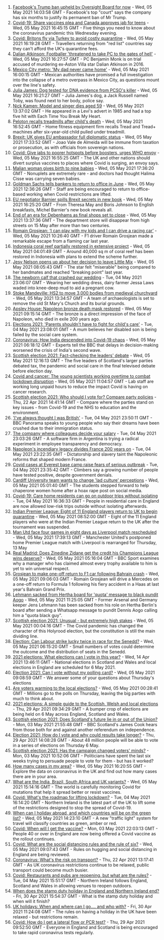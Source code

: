 1. [Facebook's Trump ban upheld by Oversight Board for now](https://www.bbc.co.uk/news/technology-56985583) - Wed, 05 May 2021 14:03:58 GMT - Facebook's top "court" says the company has six months to justify its permanent ban of Mr Trump.
2. [Covid-19: Share vaccines plea and Canada approves jab for teens](https://www.bbc.co.uk/news/uk-56996774) - Wed, 05 May 2021 16:45:15 GMT - Five things you need to know about the coronavirus pandemic this Wednesday evening.
3. [Covid: Britons fly via Turkey to avoid costly quarantine](https://www.bbc.co.uk/news/uk-56984057) - Wed, 05 May 2021 16:19:28 GMT - Travellers returning from "red list" countries say they can't afford the UK's quarantine fees.
4. [Dalian Atkinson: Footballer 'threatened to take PC to the gates of hell'](https://www.bbc.co.uk/news/uk-england-shropshire-56995413) - Wed, 05 May 2021 16:27:57 GMT - PC Benjamin Monk is on trial accused of murdering ex-Aston Villa star Dalian Atkinson in 2016.
5. [Mexico City metro: 'My dad never came home'](https://www.bbc.co.uk/news/world-57002020) - Wed, 05 May 2021 16:00:15 GMT - Mexican authorities have promised a full investigation into the collapse of a metro overpass in Mexico City, as questions mount over the line's safety.
6. [Julia James: Dog tested for DNA evidence from PCSO's killer](https://www.bbc.co.uk/news/uk-england-kent-56999763) - Wed, 05 May 2021 16:21:27 GMT - Julia James's dog, a Jack Russell named Toby, was found next to her body, police say.
7. [Nick Kamen: Model and singer dies aged 59](https://www.bbc.co.uk/news/entertainment-arts-56991728) - Wed, 05 May 2021 13:37:02 GMT - He appeared in a Levi's advert in 1985 and had a top five hit with Each Time You Break My Heart.
8. [Peloton recalls treadmills after child's death](https://www.bbc.co.uk/news/business-56993894) - Wed, 05 May 2021 16:52:45 GMT - Home fitness equipment firm recalls Tread and Tread+ machines after six-year-old child pulled under treadmill.
9. [Brexit: UK gives EU ambassador full diplomatic status](https://www.bbc.co.uk/news/uk-politics-57002735) - Wed, 05 May 2021 17:33:52 GMT - Joao Vale de Almeida will be immune from taxation or prosecution, as with officials from sovereign nations.
10. [Covid: Give jabs to poorer hotspots before boosters, urges WHO envoy](https://www.bbc.co.uk/news/uk-56999351) - Wed, 05 May 2021 16:55:25 GMT - The UK and other nations should divert surplus vaccines to places where Covid is surging, an envoy says.
11. [Malian woman gives birth to nine babies](https://www.bbc.co.uk/news/world-africa-56994408) - Wed, 05 May 2021 17:36:20 GMT - Nonuplets are extremely rare - and doctors had thought Halima Cisse was carrying seven babies.
12. [Goldman Sachs tells bankers to return to office in June](https://www.bbc.co.uk/news/business-56993886) - Wed, 05 May 2021 12:36:26 GMT - Staff are being encouraged to return to office-based working when Covid restrictions are lifted.
13. [EU negotiator Barnier spills Brexit secrets in new book](https://www.bbc.co.uk/news/world-europe-56996547) - Wed, 05 May 2021 16:25:20 GMT - From Theresa May and Boris Johnson to English breakfasts, Michel Barnier's new book reveals all.
14. [End of an era for Debenhams as final shops set to close](https://www.bbc.co.uk/news/business-56993816) - Wed, 05 May 2021 13:37:36 GMT - The department store will disappear from high streets on 15 May after more than two centuries.
15. [Romain Grosjean: ‘I can play with my kids and I can drive a racing car’](https://www.bbc.co.uk/sport/av/formula1/56995622) - Wed, 05 May 2021 10:26:40 GMT - F1 driver Romain Grosjean made a remarkable escape from a flaming car last year.
16. [Indonesia coral reef partially restored in extensive project](https://www.bbc.co.uk/news/science-environment-56985594) - Wed, 05 May 2021 04:01:49 GMT - Around 40,000 sq m of coral reef has been restored in Indonesia with plans to extend the scheme further.
17. [Jesy Nelson opens up about her decision to leave Little Mix](https://www.bbc.co.uk/news/entertainment-arts-56992706) - Wed, 05 May 2021 08:05:43 GMT - The star felt "miserable" being compared to her bandmates and reached "breaking point" last year.
18. [The newborn calf that crashed our wedding](https://www.bbc.co.uk/news/world-australia-56976291) - Tue, 04 May 2021 23:06:07 GMT - Wearing her wedding dress, dairy farmer Jessa Laws waded into knee-deep mud to aid a pregnant cow.
19. [Stoke Mandeville: HS2 to move 3,000 bodies from medieval churchyard](https://www.bbc.co.uk/news/uk-england-beds-bucks-herts-56981338) - Wed, 05 May 2021 13:34:57 GMT - A team of archaeologists is set to remove the old St Mary's Church and its burial grounds.
20. [Apsley House: Napoleon bronze death mask restored](https://www.bbc.co.uk/news/uk-england-london-56984562) - Wed, 05 May 2021 09:15:14 GMT - The bronze is a direct impression of the face of Napoleon, who died in exile 200 years ago.
21. [Elections 2021: 'Parents shouldn't have to fight for child's care'](https://www.bbc.co.uk/news/uk-england-nottinghamshire-56931993) - Tue, 04 May 2021 23:08:01 GMT - A mum believes her disabled son is being failed by the social care system.
22. [Coronavirus: How India descended into Covid-19 chaos](https://www.bbc.co.uk/news/world-asia-india-56977653) - Wed, 05 May 2021 06:18:12 GMT - Experts tell the BBC that delays in decision-making worsened the crisis of India's second wave.
23. [Scottish election 2021: Fact-checking the leaders' debate](https://www.bbc.co.uk/news/56987219) - Wed, 05 May 2021 12:16:13 GMT - The five leaders of Scotland's larger parties debated tax, the pandemic and social care in the final televised debate before election day.
24. [Covid and cancer: The young scientists working overtime to combat lockdown disruption](https://www.bbc.co.uk/news/newsbeat-56821532) - Wed, 05 May 2021 11:04:57 GMT - Lab staff are working long unpaid hours to reduce the impact Covid is having on cancer research.
25. [Scottish election 2021: Who should I vote for? Compare party policies](https://www.bbc.co.uk/news/uk-scotland-scotland-politics-56510773) - Thu, 22 Apr 2021 14:41:14 GMT - Compare where the parties stand on key issues - from Covid-19 and the NHS to education and the environment.
26. ['I've always thought I was British'](https://www.bbc.co.uk/news/uk-56984268) - Tue, 04 May 2021 23:50:11 GMT - BBC Panorama speaks to young people who say their dreams have been crushed due to their immigration status.
27. [The company where colleagues decide your salary](https://www.bbc.co.uk/news/business-56915767) - Tue, 04 May 2021 23:03:26 GMT - A software firm in Argentina is trying a radical experiment in employee transparency and democracy.
28. [Napoleon's incendiary legacy divides France 200 years on](https://www.bbc.co.uk/news/world-europe-56977769) - Tue, 04 May 2021 23:22:35 GMT - Dictatorship and slavery taint the Napoleonic reforms that shaped modern France.
29. [Covid cases at Everest base camp raise fears of serious outbreak](https://www.bbc.co.uk/news/world-asia-56984320) - Tue, 04 May 2021 23:35:42 GMT - Climbers say a growing number of people have tested positive, despite government denials.
30. [Cardiff University team wants to change 'lad culture' perceptions](https://www.bbc.co.uk/news/uk-wales-56933984) - Wed, 05 May 2021 05:01:40 GMT - The students stepped forward to help chaperone women home after a hoax rape post on social media.
31. [Covid-19: Care home residents can go on outdoor trips without isolating](https://www.bbc.co.uk/news/uk-56977779) - Tue, 04 May 2021 16:36:33 GMT - People in residential care in England are now allowed low-risk trips outside without isolating afterwards.
32. [Indian Premier League: Eight of 11 England players return to UK to begin quarantine](https://www.bbc.co.uk/sport/cricket/56988015) - Wed, 05 May 2021 08:52:00 GMT - Eight of the 11 England players who were at the Indian Premier League return to the UK after the tournament was suspended.
33. [Man Utd face four games in eight days as Liverpool match rescheduled](https://www.bbc.co.uk/sport/football/57000718) - Wed, 05 May 2021 17:39:13 GMT - Manchester United's postponed home Premier League match with Liverpool is rearranged for Thursday, 13 May
34. [Real Madrid: Does Zinedine Zidane get the credit his Champions League wins deserve?](https://www.bbc.co.uk/sport/football/56918954) - Wed, 05 May 2021 05:16:04 GMT - BBC Sport examines why a manager who has claimed almost every trophy available to him is yet to win universal respect.
35. [Grosjean to make one-off return to F1 car following Bahrain crash](https://www.bbc.co.uk/sport/formula1/56993145) - Wed, 05 May 2021 09:06:03 GMT - Romain Grosjean will drive a Mercedes on a one-off return to Formula 1 following his fiery accident in a Haas at last year's Bahrain Grand Prix.
36. [Lehmann sacked from Hertha board for 'quota' message to black pundit Aogo](https://www.bbc.co.uk/sport/football/56967418) - Wed, 05 May 2021 11:25:05 GMT - Former Arsenal and Germany keeper Jens Lehmann has been sacked from his role on Hertha Berlin's board after sending a Whatsapp message to pundit Dennis Aogo calling him a "quota black guy".
37. [Scottish election 2021: Unusual - but extremely high stakes](https://www.bbc.co.uk/news/uk-scotland-scotland-politics-56969887) - Wed, 05 May 2021 00:04:16 GMT - The Covid pandemic has changed the character of this Holyrood election, but the constitution is still the main dividing line.
38. [Election: Can Labour strike lucky twice in race for the Senedd?](https://www.bbc.co.uk/news/uk-wales-56981430) - Wed, 05 May 2021 06:15:20 GMT - Small numbers of votes could determine the outcome and the distribution of seats in the Senedd.
39. [2021 elections: What elections can I vote in this year?](https://www.bbc.co.uk/news/56129210) - Wed, 14 Apr 2021 13:46:11 GMT - National elections in Scotland and Wales and local elections in England are scheduled for 6 May 2021.
40. [Election 2021: Can I vote without my polling card?](https://www.bbc.co.uk/news/uk-politics-56984793) - Wed, 05 May 2021 09:08:59 GMT - We answer some of your questions about Thursday's elections
41. [Are voters warming to the local elections?](https://www.bbc.co.uk/news/uk-politics-56987265) - Wed, 05 May 2021 00:28:41 GMT - Millions go to the polls on Thursday, leaving the big parties with much to think about.
42. [2021 elections: A simple guide to the Scottish, Welsh and local elections](https://www.bbc.co.uk/news/uk-politics-56286643) - Thu, 29 Apr 2021 09:34:29 GMT - A bumper crop of elections are being held on 6 May across England, Scotland and Wales.
43. [Scottish election 2021: Does Scotland's future lie in or out of the Union?](https://www.bbc.co.uk/news/uk-scotland-56970549) - Mon, 03 May 2021 21:55:48 GMT - BBC Scotland's James Cook hears from those both for and against another referendum on independence.
44. [Election 2021: How do I vote and why could results take longer?](https://www.bbc.co.uk/news/uk-politics-56581106) - Thu, 29 Apr 2021 14:08:28 GMT - About 48 million people will be able to vote in a series of elections on Thursday 6 May.
45. [Scottish election 2021: Has the campaign changed voters' minds?](https://www.bbc.co.uk/news/uk-scotland-scotland-politics-56969880) - Mon, 03 May 2021 10:52:06 GMT - Politicians have spent the last six weeks trying to persuade people to vote for them - but has it worked?
46. [How many cases in my area?](https://www.bbc.co.uk/news/uk-51768274) - Wed, 05 May 2021 16:20:55 GMT - Explore the data on coronavirus in the UK and find out how many cases there are in your area.
47. [What are the India, Brazil, South Africa and UK variants?](https://www.bbc.co.uk/news/health-55659820) - Wed, 05 May 2021 15:14:16 GMT - The world is carefully monitoring Covid for mutations that help it spread better or resist vaccines.
48. [Covid: What's the roadmap for lifting lockdown?](https://www.bbc.co.uk/news/explainers-52530518) - Tue, 04 May 2021 16:14:20 GMT - Northern Ireland is the latest part of the UK to lift some of the restrictions designed to stop the spread of Covid-19.
49. [When can I holiday abroad, and which countries will be on the green list?](https://www.bbc.co.uk/news/explainers-52544307) - Wed, 05 May 2021 14:23:10 GMT - A new "traffic light" system for travel will classify countries as green, amber or red.
50. [Covid: When will I get the vaccine?](https://www.bbc.co.uk/news/health-55045639) - Mon, 03 May 2021 22:03:13 GMT - People 40 or over in England are now being offered a Covid vaccine as the rollout continues.
51. [Covid: What are the social distancing rules and the rule of six?](https://www.bbc.co.uk/news/uk-51506729) - Wed, 05 May 2021 09:07:43 GMT - Rules on hugging and social distancing in England are being reviewed.
52. [Coronavirus: What's the risk on transport?](https://www.bbc.co.uk/news/health-51736185) - Thu, 22 Apr 2021 13:17:41 GMT - As UK coronavirus restrictions continue to be relaxed, public transport could become much busier.
53. [Covid: Restaurants and pubs are reopening, but what are the rules?](https://www.bbc.co.uk/news/business-52977388) - Tue, 04 May 2021 15:51:17 GMT - Northern Ireland follows England, Scotland and Wales in allowing venues to reopen outdoors.
54. [When does the stamp duty holiday in England and Northern Ireland end?](https://www.bbc.co.uk/news/business-53319433) - Fri, 30 Apr 2021 15:54:37 GMT - What is the stamp duty holiday and when will it finish?
55. [UK holidays: When and where can I go.... and who with?](https://www.bbc.co.uk/news/explainers-52646738) - Fri, 30 Apr 2021 11:24:08 GMT - The rules on having a holiday in the UK have been relaxed - but restrictions remain.
56. [Covid: How do I get a lateral flow or PCR test?](https://www.bbc.co.uk/news/health-51943612) - Thu, 29 Apr 2021 09:52:50 GMT - Everyone in England and Scotland is being encouraged to take rapid coronavirus tests regularly.
